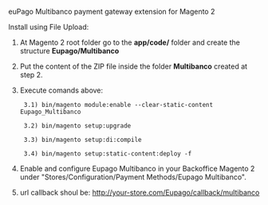 euPago Multibanco payment gateway extension for Magento 2


Install using File Upload:


1) At Magento 2 root folder go to the **app/code/** folder and create the structure **Eupago/Multibanco**

2) Put the content of the ZIP file inside the folder **Multibanco** created at step 2.

3) Execute comands above:

		3.1) bin/magento module:enable --clear-static-content Eupago_Multibanco

		3.2) bin/magento setup:upgrade

		3.3) bin/magento setup:di:compile

		3.4) bin/magento setup:static-content:deploy -f
  

4) Enable and configure Eupago Multibanco in your Backoffice Magento 2 under "Stores/Configuration/Payment Methods/Eupago Multibanco".

5) url callback shoul be: http://your-store.com/Eupago/callback/multibanco 